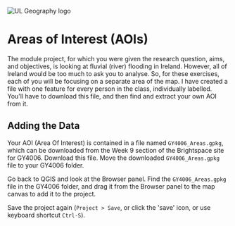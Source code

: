 ![UL Geography logo](./assets/images/GY4006_logo.png)

# Areas of Interest (AOIs)

The module project, for which you were given the research question, aims, and objectives, is looking at fluvial (river) flooding in Ireland. However, all of Ireland would be too much to ask you to analyse. So, for these exercises, each of you will be focusing on a separate area of the map. I have created a file with one feature for every person in the class, individually labelled. You'll have to download this file, and then find and extract your own AOI from it.

## Adding the Data

Your AOI (Area Of Interest) is contained in a file named ```GY4006_Areas.gpkg```, which can be downloaded from the Week 9 section of the Brightspace site for GY4006. Download this file.  Move the downloaded ```GY4006_Areas.gpkg``` file to your GY4006 folder. 

Go back to QGIS and look at the Browser panel. Find the ```GY4006_Areas.gpkg``` file in the GY4006 folder, and drag it from the Browser panel to the map canvas to add it to the project.
  
Save the project again (```Project > Save```, or click the 'save' icon, or use keyboard shortcut ```Ctrl-S```).

